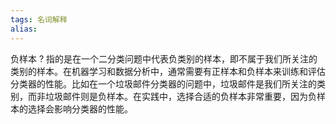 ```yaml
---
tags: 名词解释
alias: 
---
```

负样本
?
指的是在一个二分类问题中代表负类别的样本，即不属于我们所关注的类别的样本。在机器学习和数据分析中，通常需要有正样本和负样本来训练和评估分类器的性能。比如在一个垃圾邮件分类器的问题中，垃圾邮件是我们所关注的类别，而非垃圾邮件则是负样本。在实践中，选择合适的负样本非常重要，因为负样本的选择会影响分类器的性能。
<!--SR:!2023-05-21,3,250-->
